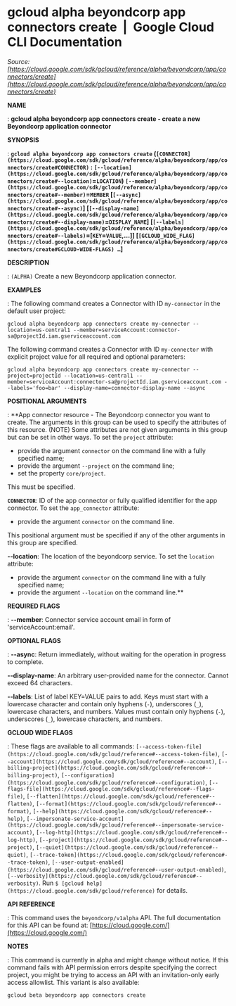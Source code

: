# gcloud alpha beyondcorp app connectors create  |  Google Cloud CLI Documentation

*Source: [https://cloud.google.com/sdk/gcloud/reference/alpha/beyondcorp/app/connectors/create](https://cloud.google.com/sdk/gcloud/reference/alpha/beyondcorp/app/connectors/create)*

**NAME**

: **gcloud alpha beyondcorp app connectors create - create a new Beyondcorp application connector**

**SYNOPSIS**

: **`gcloud alpha beyondcorp app connectors create` (`[CONNECTOR](https://cloud.google.com/sdk/gcloud/reference/alpha/beyondcorp/app/connectors/create#CONNECTOR)` : `[--location](https://cloud.google.com/sdk/gcloud/reference/alpha/beyondcorp/app/connectors/create#--location)`=`LOCATION`) `[--member](https://cloud.google.com/sdk/gcloud/reference/alpha/beyondcorp/app/connectors/create#--member)`=`MEMBER` [`[--async](https://cloud.google.com/sdk/gcloud/reference/alpha/beyondcorp/app/connectors/create#--async)`] [`[--display-name](https://cloud.google.com/sdk/gcloud/reference/alpha/beyondcorp/app/connectors/create#--display-name)`=`DISPLAY_NAME`] [`[--labels](https://cloud.google.com/sdk/gcloud/reference/alpha/beyondcorp/app/connectors/create#--labels)`=[`KEY`=`VALUE`,…]] [`[GCLOUD_WIDE_FLAG](https://cloud.google.com/sdk/gcloud/reference/alpha/beyondcorp/app/connectors/create#GCLOUD-WIDE-FLAGS) …`]**

**DESCRIPTION**

: `(ALPHA)` Create a new Beyondcorp application connector.

**EXAMPLES**

: The following command creates a Connector with ID
``my-connector`` in the default user project:

```
gcloud alpha beyondcorp app connectors create my-connector --location=us-central1 --member=serviceAccount:connector-sa@projectId.iam.gserviceaccount.com
```

The following command creates a Connector with ID
``my-connector`` with explicit project value
for all required and optional parameters:

```
gcloud alpha beyondcorp app connectors create my-connector --project=projectId --location=us-central1 --member=serviceAccount:connector-sa@projectId.iam.gserviceaccount.com --labels='foo=bar' --display-name=connector-display-name --async
```

**POSITIONAL ARGUMENTS**

: **App connector resource - The Beyondcorp connector you want to create. The
arguments in this group can be used to specify the attributes of this resource.
(NOTE) Some attributes are not given arguments in this group but can be set in
other ways.
To set the `project` attribute:

- provide the argument `connector` on the command line with a fully
specified name;
- provide the argument `--project` on the command line;
- set the property `core/project`.

This must be specified.

**`CONNECTOR`**:
ID of the app connector or fully qualified identifier for the app connector.
To set the `app_connector` attribute:

- provide the argument `connector` on the command line.

This positional argument must be specified if any of the other arguments in this
group are specified.

**--location**:
The location of the beyondcorp service.
To set the `location` attribute:

- provide the argument `connector` on the command line with a fully
specified name;
- provide the argument `--location` on the command line.**

**REQUIRED FLAGS**

: **--member**:
Connector service account email in form of 'serviceAccount:email'.

**OPTIONAL FLAGS**

: **--async**:
Return immediately, without waiting for the operation in progress to complete.

**--display-name**:
An arbitrary user-provided name for the connector. Cannot exceed 64 characters.

**--labels**:
List of label KEY=VALUE pairs to add.
Keys must start with a lowercase character and contain only hyphens
(`-`), underscores (`_`), lowercase characters, and
numbers. Values must contain only hyphens (`-`), underscores
(`_`), lowercase characters, and numbers.

**GCLOUD WIDE FLAGS**

: These flags are available to all commands: `[--access-token-file](https://cloud.google.com/sdk/gcloud/reference#--access-token-file)`,
`[--account](https://cloud.google.com/sdk/gcloud/reference#--account)`, `[--billing-project](https://cloud.google.com/sdk/gcloud/reference#--billing-project)`,
`[--configuration](https://cloud.google.com/sdk/gcloud/reference#--configuration)`,
`[--flags-file](https://cloud.google.com/sdk/gcloud/reference#--flags-file)`,
`[--flatten](https://cloud.google.com/sdk/gcloud/reference#--flatten)`, `[--format](https://cloud.google.com/sdk/gcloud/reference#--format)`, `[--help](https://cloud.google.com/sdk/gcloud/reference#--help)`, `[--impersonate-service-account](https://cloud.google.com/sdk/gcloud/reference#--impersonate-service-account)`,
`[--log-http](https://cloud.google.com/sdk/gcloud/reference#--log-http)`,
`[--project](https://cloud.google.com/sdk/gcloud/reference#--project)`, `[--quiet](https://cloud.google.com/sdk/gcloud/reference#--quiet)`, `[--trace-token](https://cloud.google.com/sdk/gcloud/reference#--trace-token)`, `[--user-output-enabled](https://cloud.google.com/sdk/gcloud/reference#--user-output-enabled)`,
`[--verbosity](https://cloud.google.com/sdk/gcloud/reference#--verbosity)`.
Run `$ [gcloud help](https://cloud.google.com/sdk/gcloud/reference)` for details.

**API REFERENCE**

: This command uses the `beyondcorp/v1alpha` API. The full
documentation for this API can be found at: [https://cloud.google.com/](https://cloud.google.com/)

**NOTES**

: This command is currently in alpha and might change without notice. If this
command fails with API permission errors despite specifying the correct project,
you might be trying to access an API with an invitation-only early access
allowlist. This variant is also available:

```
gcloud beta beyondcorp app connectors create
```